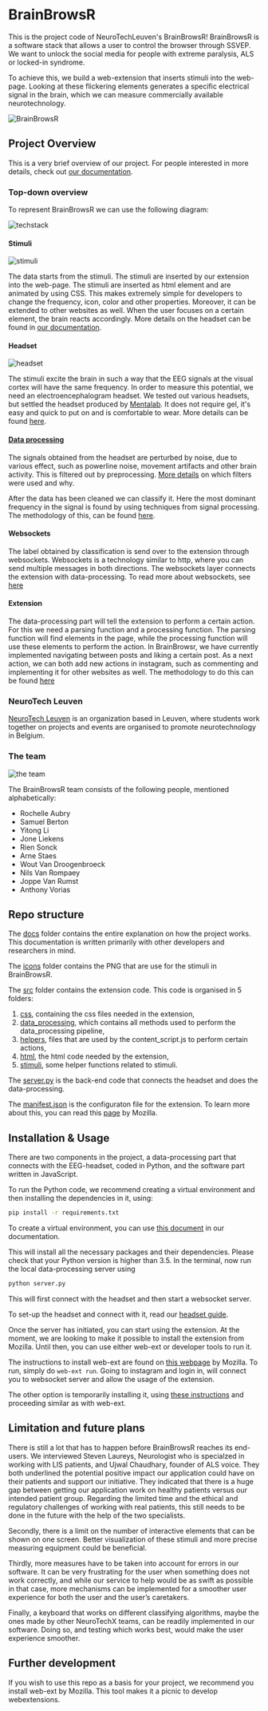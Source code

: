 # BrainBrowsR

This is the project code of NeuroTechLeuven's BrainBrowsR!
BrainBrowsR is a software stack that allows a user to control the browser through SSVEP. We want to unlock the social media for people with extreme paralysis, ALS or locked-in syndrome.

To achieve this, we build a web-extension that inserts stimuli into the web-page. Looking at these flickering elements generates a specific electrical signal in the brain, which we can measure commercially available neurotechnology.

![BrainBrowsR](./images/BrainBrowsR.png)

## Project Overview

This is a very brief overview of our project. For people interested in more details, check out [our documentation](docs/README.md).

### Top-down overview

To represent BrainBrowsR we can use the following diagram:

![techstack](./images/data_flow.png)

#### Stimuli

![stimuli](images/stimuli.gif)

The data starts from the stimuli. The stimuli are inserted by our extension into the web-page. The stimuli are inserted as html element and are animated by using CSS. This makes extremely simple for developers to change the frequency, icon, color and other properties. Moreover, it can be extended to other websites as well. When the user focuses on a certain element, the brain reacts accordingly. More details on the headset can be found in [our documentation](docs/extension/stimuli.md).

#### Headset

![headset](images/headset.png)

The stimuli excite the brain in such a way that the EEG signals at the visual cortex will have the same frequency. In order to measure this potential, we need an electroencephalogram headset. We tested out various headsets, but settled the headset produced by [Mentalab](https://mentalab.com). It does not require gel, it's easy and quick to put on and is comfortable to wear. More details can be found [here](docs/headset.md).

#### [Data processing](docs/data_processing.md)

The signals obtained from the headset are perturbed by noise, due to various effect, such as powerline noise, movement artifacts and other brain activity. This is filtered out by preprocessing. [More details](docs/data_processing/preprocessing.md) on which filters were used and why.

After the data has been cleaned we can classify it. Here the most dominant frequency in the signal is found by using techniques from signal processing. The methodology of this, can be found [here](docs/data_processing/classification.md).

#### Websockets

The label obtained by classification is send over to the extension through websockets. Websockets is a technology similar to http, where you can send multiple messages in both directions. The websockets layer connects the extension with data-processing. To read more about websockets, see [here](docs/websockets.md)

#### Extension

The data-processing part will tell the extension to perform a certain action. For this we need a parsing function and a processing function. The parsing function will find elements in the page, while the processing function will use these elements to perform the action. In BrainBrowsr, we have currently implemented navigating between posts and liking a certain post. As a next action, we can both add new actions in instagram, such as commenting and implementing it for other websites as well. The methodology to do this can be found [here](docs/extension.md)

### NeuroTech Leuven

[NeuroTech Leuven](ntxl.org) is an organization based in Leuven, where students work together on projects and events are organised to promote neurotechnology in Belgium.

### The team

![the team](./images/theTeam.jpg)

The BrainBrowsR team consists of the following people, mentioned alphabetically:

- Rochelle Aubry
- Samuel Berton
- Yitong Li
- Jone Liekens
- Rien Sonck
- Arne Staes
- Wout Van Droogenbroeck
- Nils Van Rompaey
- Joppe Van Rumst
- Anthony Vorias

## Repo structure

The [docs](./docs/) folder contains the entire explanation on how the project works. This documentation is written primarily with other developers and researchers in mind.

The [icons](./icons/) folder contains the PNG that are use for the stimuli in BrainBrowsR.

The [src](./src/) folder contains the extension code. This code is organised in 5 folders:

1. [css](./src/css/), containing the css files needed in the extension,
2. [data_processing](src/data_processing/), which contains all methods used to perform the data_processing pipeline,
3. [helpers](./src/helpers/), files that are used by the content_script.js to perform certain actions,
4. [html](src/html/), the html code needed by the extension,
5. [stimuli](src/stimuli/), some helper functions related to stimuli.

The [server.py](server.py) is the back-end code that connects the headset and does the data-processing.

The [manifest.json](manifest.json) is the configuraton file for the extension. To learn more about this, you can read this [page](https://developer.mozilla.org/en-US/docs/Mozilla/Add-ons/WebExtensions/manifest.json) by Mozilla.

## Installation & Usage

There are two components in the project, a data-processing part that connects with the EEG-headset, coded in Python, and the software part written in JavaScript.

To run the Python code, we recommend creating a virtual environment and then installing the dependencies in it, using:

```bash
pip install -r requirements.txt
```

To create a virtual environment, you can use [this document](docs/virtual_environments.md) in our documentation.

This will install all the necessary packages and their dependencies. Please check that your Python version is higher than 3.5. In the terminal, now run the local data-processing server using

```bash
python server.py
```

This will first connect with the headset and then start a websocket server.

To set-up the headset and connect with it, read our [headset guide](docs/headset.md).

Once the server has initiated, you can start using the extension. At the moment, we are looking to make it possible to install the extension from Mozilla. Until then, you can use either web-ext or developer tools to run it.

The instructions to install web-ext are found on [this webpage](https://extensionworkshop.com/documentation/develop/getting-started-with-web-ext/) by Mozilla. To run, simply do `web-ext run`. Going to instagram and login in, will connect you to websocket server and allow the usage of the extension.

The other option is temporarily installing it, using [these instructions](https://extensionworkshop.com/documentation/develop/temporary-installation-in-firefox/) and proceeding similar as with web-ext.

## Limitation and future plans

There is still a lot that has to happen before BrainBrowsR reaches its end-users. We interviewed Steven Laureys, Neurologist who is specialzed in working with LIS patients, and Ujwal Chaudhary, founder of ALS voice. They both underlined the potential positive impact our application could have on their patients and support our initiative. They indicated that there is a huge gap between getting our application work on healthy patients versus our intended patient group. Regarding the limited time and the ethical and regulatory challenges of working with real patients, this still needs to be done in the future with the help of the two specialists. 

Secondly, there is a limit on the number of interactive elements that can be shown on one screen. Better visualization of these stimuli and more precise measuring equipment could be beneficial.

Thirdly, more measures have to be taken into account for errors in our software. It can be very frustrating for the user when something does not work correctly, and while our service to help would be as swift as possible in that case, more mechanisms can be implemented for a smoother user experience for both the user and the user’s caretakers.

Finally, a keyboard that works on different classifying algorithms, maybe the ones made by other NeuroTechX teams, can be readily implemented in our software. Doing so, and testing which works best, would make the user experience smoother.

## Further development

If you wish to use this repo as a basis for your project, we recommend you install web-ext by Mozilla. This tool makes it a picnic to develop webextensions.
